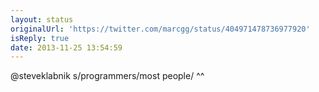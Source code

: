 ```yaml
---
layout: status
originalUrl: 'https://twitter.com/marcgg/status/404971478736977920'
isReply: true
date: 2013-11-25 13:54:59
---
```


@steveklabnik s/programmers/most people/ ^^
